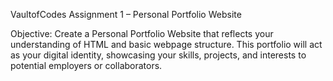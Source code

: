 VaultofCodes Assignment 1 – Personal Portfolio Website

Objective: Create a Personal Portfolio Website that reflects your understanding of HTML and basic webpage structure. This portfolio will act as your digital identity, showcasing your skills, projects, and interests to potential employers or collaborators.
